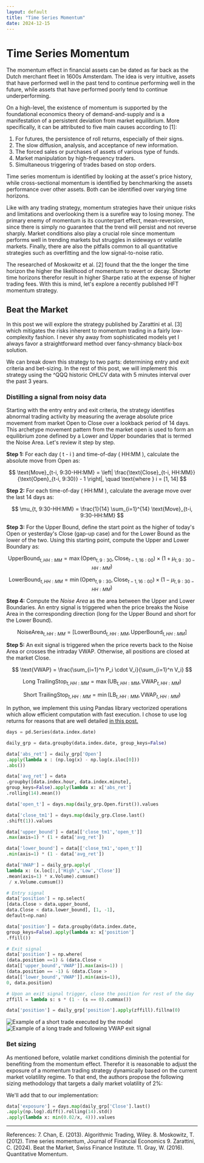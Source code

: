 ```yaml
---
layout: default
title: "Time Series Momentum"
date: 2024-12-15
---
```

# Time Series Momentum
The momentum effect in financial assets can be dated as far back as the Dutch merchant fleet in 1600s Amsterdam. The idea is very intuitive, assets that have performed well in the past tend to continue performing well in the future, while assets that have performed poorly tend to continue underperforming. 

On a high-level, the existence of momentum is supported by the foundational economics theory of demand-and-supply and is a manifestation of a persistent deviation from market equilibrium. More specifically, it can be attributed to five main causes according to [1]:
1. For futures, the persistence of roll returns, especially of their signs. 
2. The slow diffusion, analysis, and acceptance of new information.  
3. The forced sales or purchases of assets of various type of funds.  
4. Market manipulation by high-frequency traders.
5. Simultaneous triggering of trades based on stop orders. 

Time series momentum is identified by looking at the asset's price history, while cross-sectional momentum is identified by benchmarking the assets performance over other assets. Both can be identified over varying time horizons.

Like with any trading strategy, momentum strategies have their unique risks and limitations and overlooking them is a surefire way to losing money. The primary enemy of momentum is its counterpart effect, mean-reversion, since there is simply no guarantee that the trend will persist and not reverse sharply. Market conditions also play a crucial role since momentum performs well in trending markets but struggles in sideways or volatile markets. Finally, there are also the pitfalls common to all quantitative strategies such as overfitting and the low signal-to-noise ratio.

The researched of Moskowitz et al. [2] found that the the longer the time horizon the higher the likelihood of momentum to revert or decay. Shorter time horizons therefor result in higher Sharpe ratio at the expense of higher trading fees. With this is mind, let's explore a recently published HFT momentum strategy.

## Beat the Market
In this post we will explore the strategy published by Zarattini et al. [3] which mitigates the risks inherent to momentum trading in a fairly low-complexity fashion. I never shy away from sophisticated models yet I always favor a straightforward method over fancy-shmancy black-box solution.

We can break down this strategy to two parts: determining entry and exit criteria and bet-sizing.  In the rest of this post, we will implement this strategy using the ^QQQ historic OHLCV data with 5 minutes interval over the past 3 years.

### Distilling a signal from noisy data
 Starting with the entry entry and exit criteria, the strategy identifies abnormal trading activity by measuring the average absolute price movement from market Open to Close over a lookback period of 14 days. This archetype movement pattern from the market open is used to form an equilibrium zone defined by a Lower and Upper boundaries that is termed the Noise Area. Let's review it step by step.
 
 
**Step 1:** For each day \( t - i \) and time-of-day \( HH:MM \), calculate the absolute move from Open as: 

$$ 
\text{Move}_{t-i, 9:30-HH:MM} = \left| \frac{\text{Close}_{t-i, HH:MM}}{\text{Open}_{t-i, 9:30}} - 1 \right|, \quad \text{where } i = [1, 14]
$$

**Step 2:** For each time-of-day \( HH:MM \), calculate the average move over the last 14 days as: 

$$ 
\mu_{t, 9:30-HH:MM} = \frac{1}{14} \sum_{i=1}^{14} \text{Move}_{t-i, 9:30-HH:MM} 
$$

**Step 3:** For the Upper Bound, define the start point as the higher of today's Open or yesterday's Close (gap-up case) and for the Lower Bound as the lower of the two. Using this starting point, compute the Upper and Lower Boundary as:

$$ 
\text{UpperBound}_{t, HH:MM} = \max(\text{Open}_{t, 9:30}, \text{Close}_{t-1, 16:00}) \times \left( 1 + \mu_{t, 9:30-HH:MM} \right) 
$$ 

$$
\text{LowerBound}_{t, HH:MM} = \min(\text{Open}_{t, 9:30}, \text{Close}_{t-1, 16:00}) \times \left( 1 - \mu_{t, 9:30-HH:MM} \right) 
$$

**Step 4:** Compute the *Noise Area* as the area between the Upper and Lower Boundaries.  An entry signal is triggered when the price breaks the Noise Area in the corresponding direction (long for the Upper Bound and short for the Lower Bound). 

$$
\text{NoiseArea}_{t, HH:MM} = \left[ \text{LowerBound}_{t, HH:MM}, \text{UpperBound}_{t, HH:MM} \right]
$$

**Step 5:**
An exit signal is triggered when the price reverts back to the Noise Area or crosses the intraday VWAP. Otherwise, all positions are closed at the market Close.

$$ 
\text{VWAP} = \frac{\sum_{i=1}^n P_i \cdot V_i}{\sum_{i=1}^n V_i}
$$ 

$$ 
\text{Long TrailingStop}_{t, HH:MM} = \max(\text{UB}_{t, HH:MM}, \text{VWAP}_{t, HH:MM})
$$ 

$$
\text{Short TrailingStop}_{t, HH:MM} = \min(\text{LB}_{t, HH:MM}, \text{VWAP}_{t, HH:MM}) 
$$

In python, we implement this using Pandas library vectorized operations which allow efficient computation with fast execution. I chose to use log returns for  reasons that are well detailed [in this post.](https://gregorygundersen.com/blog/2022/02/06/log-returns/)

```python
days = pd.Series(data.index.date)

daily_grp = data.groupby(data.index.date, group_keys=False)

data['abs_ret'] = daily_grp['Open']
.apply(lambda x : (np.log(x) - np.log(x.iloc[0]))
.abs())

data['avg_ret'] = data
.groupby([data.index.hour, data.index.minute], 	
group_keys=False).apply(lambda x: x['abs_ret']
.rolling(14).mean())

data['open_t'] = days.map(daily_grp.Open.first()).values

data['close_tm1'] = days.map(daily_grp.Close.last()
.shift(1)).values

data['upper_bound'] = data[['close_tm1','open_t']]
.max(axis=1) * (1 + data['avg_ret'])

data['lower_bound'] = data[['close_tm1','open_t']]
.min(axis=1) * (1 - data['avg_ret'])

data['VWAP'] = daily_grp.apply(
lambda x: (x.loc[:,['High','Low','Close']]
.mean(axis=1) * x.Volume).cumsum()
 / x.Volume.cumsum())

# Entry signal
data['position'] = np.select(
[data.Close > data.upper_bound, 
data.Close < data.lower_bound], [1, -1], 		
default=np.nan)

data['position'] = data.groupby(data.index.date, 
group_keys=False).apply(lambda x: x['position']
.ffill())

# Exit signal
data['position'] = np.where(
(data.position ==1) & (data.Close <	
data[['upper_bound','VWAP']].max(axis=1)) |
(data.position == -1) & (data.Close > 	
data[['lower_bound','VWAP']].min(axis=1)),
0, data.position)

# Upon an exit signal trigger, close the position for rest of the day 
zffill = lambda s: s * (1 - (s == 0).cummax())

data['position'] = daily_grp['position'].apply(zffill).fillna(0)
```
![Example of a short trade executed by the model](/images/tsm1.png)
![Example of a long trade and following VWAP exit signal](/images/tsm2.png)

### Bet sizing
As mentioned before, volatile market conditions diminish the potential for benefiting from the momentum effect. Therefor it is reasonable to adjust the exposure of a momentum trading strategy dynamically based on the current market volatility regime. To that end, the authors propose the following sizing methodology that targets a daily market volatility of 2%:

We'll add that to our implementation:
```python
data['exposure'] = days.map(daily_grp['Close'].last()
.apply(np.log).diff().rolling(14).std()
.apply(lambda x: min(0.02/x, 4))).values
```

___
References:
7. Chan, E. (2013). Algorithmic Trading, Wiley.
8. Moskowitz, T. (2012).  Time series momentum, Journal of Financial Economics
9. Zarattini, C. (2024). Beat the Market, Swiss Finance Institute.
11. Gray, W. (2016). Quantitative Momentum.
